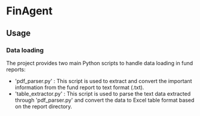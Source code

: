 # FinAgent

## Usage

### Data loading

The project provides two main Python scripts to handle data loading in fund reports:

- 'pdf_parser.py' : This script is used to extract and convert the important information from the fund report to text format (.txt).
- 'table_extractor.py' : This script is used to parse the text data extracted through 'pdf_parser.py' and convert the data to Excel table format based on the report directory.
